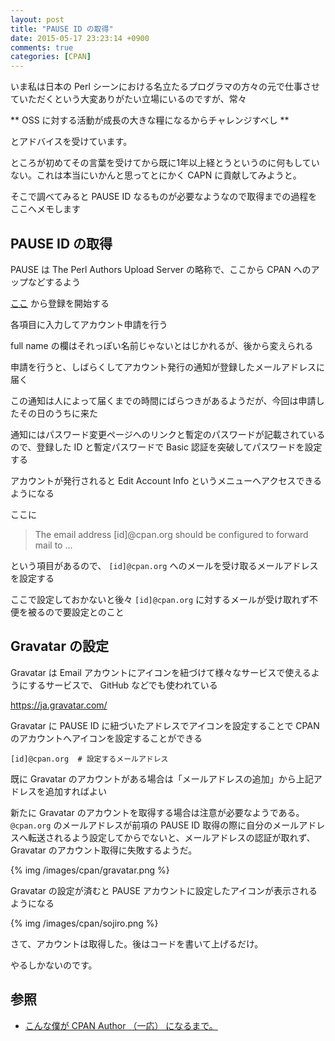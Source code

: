 ```yaml
---
layout: post
title: "PAUSE ID の取得"
date: 2015-05-17 23:23:14 +0900
comments: true
categories: [CPAN]
---
```


いま私は日本の Perl シーンにおける名立たるプログラマの方々の元で仕事させていただくという大変ありがたい立場にいるのですが、常々

** OSS に対する活動が成長の大きな糧になるからチャレンジすべし **

とアドバイスを受けています。

ところが初めてその言葉を受けてから既に1年以上経とうというのに何もしていない。これは本当にいかんと思ってとにかく CAPN に貢献してみようと。

そこで調べてみると PAUSE ID なるものが必要なようなので取得までの過程をここへメモします

## PAUSE ID の取得

PAUSE は The Perl Authors Upload Server の略称で、ここから CPAN へのアップなどするよう

[ここ](http://pause.perl.org/pause/query?ACTION=request_id) から登録を開始する

各項目に入力してアカウント申請を行う

full name の欄はそれっぽい名前じゃないとはじかれるが、後から変えられる

申請を行うと、しばらくしてアカウント発行の通知が登録したメールアドレスに届く

この通知は人によって届くまでの時間にばらつきがあるようだが、今回は申請したその日のうちに来た

通知にはパスワード変更ページへのリンクと暫定のパスワードが記載されているので、登録した ID と暫定パスワードで Basic 認証を突破してパスワードを設定する

アカウントが発行されると Edit Account Info というメニューへアクセスできるようになる

ここに

> The email address [id]@cpan.org should be configured to forward mail to ...

という項目があるので、 ``` [id]@cpan.org ``` へのメールを受け取るメールアドレスを設定する

ここで設定しておかないと後々 ``` [id]@cpan.org ``` に対するメールが受け取れず不便を被るので要設定とのこと

## Gravatar の設定

Gravatar は Email アカウントにアイコンを紐づけて様々なサービスで使えるようにするサービスで、 GitHub などでも使われている

https://ja.gravatar.com/

Gravatar に PAUSE ID に紐づいたアドレスでアイコンを設定することで CPAN のアカウントへアイコンを設定することができる

```
[id]@cpan.org  # 設定するメールアドレス
```

既に Gravatar のアカウントがある場合は「メールアドレスの追加」から上記アドレスを追加すればよい

新たに Gravatar のアカウントを取得する場合は注意が必要なようである。 ``` @cpan.org ``` のメールアドレスが前項の PAUSE ID 取得の際に自分のメールアドレスへ転送されるよう設定してからでないと、メールアドレスの認証が取れず、 Gravatar のアカウント取得に失敗するようだ。

{% img /images/cpan/gravatar.png %}

Gravatar の設定が済むと PAUSE アカウントに設定したアイコンが表示されるようになる

{% img /images/cpan/sojiro.png %}


さて、アカウントは取得した。後はコードを書いて上げるだけ。

やるしかないのです。

## 参照
* [こんな僕が CPAN Author （一応） になるまで。](http://blog.livedoor.jp/sasata299/archives/51284970.html)
